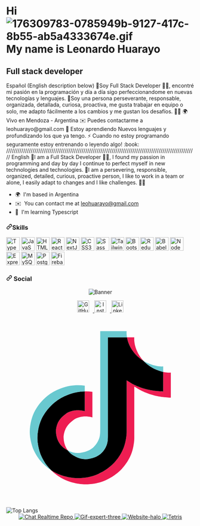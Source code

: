 <head>
  <script src="https://kit.fontawesome.com/yourcode.js" crossorigin="anonymous"></script>
</head>
<h1>Hi <img data-target="animated-image.replacedImage" alt="176309783-0785949b-9127-417c-8b55-ab5a4333674e.gif" class="AnimatedImagePlayer-animatedImage" src="https://user-images.githubusercontent.com/18350557/176309783-0785949b-9127-417c-8b55-ab5a4333674e.gif" style="display: block; opacity: 1;"> My name is Leonardo Huarayo</h1>
<h2>Full stack developer</h2>
<p>
Español (English description below) 🌟Soy Full Stack Developer 👩‍💻, encontré mi pasión en la programación y día a día sigo perfeccionandome en nuevas tecnologías y lenguajes. 🌟Soy una persona perseverante, responsable, organizada, detallada, curiosa, proactiva, me gusta trabajar en equipo o solo, me adapto fácilmente a los cambios y me gustan los desafíos. 🧡🚀 🌍 Vivo en Mendoza - Argentina ✉️ Puedes contactarme a leohuarayo@gmail.com 🧠 Estoy aprendiendo Nuevos lenguajes y profundizando los que ya tengo. ⚡ Cuando no estoy programando seguramente estoy entrenando o leyendo algo! :book: ///////////////////////////////////////////////////////////////////////////////////////////////////// English 🌟I am a Full Stack Developer 👩‍💻, I found my passion in programming and day by day I continue to perfect myself in new technologies and technologies. 🌟I am a persevering, responsible, organized, detailed, curious, proactive person, I like to work in a team or alone, I easily adapt to changes and I like challenges. 🧡🚀
</p>

<ul dir="auto">
<li><g-emoji class="g-emoji" alias="earth_africa" fallback-src="https://github.githubassets.com/images/icons/emoji/unicode/1f30d.png">🌍</g-emoji>&nbsp; I'm based in Argentina</li>
<li><g-emoji class="g-emoji" alias="envelope" fallback-src="https://github.githubassets.com/images/icons/emoji/unicode/2709.png">✉️</g-emoji>&nbsp; You can contact me at <a href="mailto:martinfernandez1902@gmail.com">leohuarayo@gmail.com</a></li>
<li><g-emoji class="g-emoji" alias="brain" fallback-src="https://github.githubassets.com/images/icons/emoji/unicode/1f9e0.png">🧠</g-emoji>&nbsp; I'm learning Typescript</li>
</ul>

<h3 dir="auto"><a id="user-content-skills" class="anchor" aria-hidden="true" href="#skills"><svg class="octicon octicon-link" viewBox="0 0 16 16" version="1.1" width="16" height="16" aria-hidden="true"><path d="m7.775 3.275 1.25-1.25a3.5 3.5 0 1 1 4.95 4.95l-2.5 2.5a3.5 3.5 0 0 1-4.95 0 .751.751 0 0 1 .018-1.042.751.751 0 0 1 1.042-.018 1.998 1.998 0 0 0 2.83 0l2.5-2.5a2.002 2.002 0 0 0-2.83-2.83l-1.25 1.25a.751.751 0 0 1-1.042-.018.751.751 0 0 1-.018-1.042Zm-4.69 9.64a1.998 1.998 0 0 0 2.83 0l1.25-1.25a.751.751 0 0 1 1.042.018.751.751 0 0 1 .018 1.042l-1.25 1.25a3.5 3.5 0 1 1-4.95-4.95l2.5-2.5a3.5 3.5 0 0 1 4.95 0 .751.751 0 0 1-.018 1.042.751.751 0 0 1-1.042.018 1.998 1.998 0 0 0-2.83 0l-2.5 2.5a1.998 1.998 0 0 0 0 2.83Z"></path></svg></a>Skills
</h3>
<p>
  <a href="https://www.typescriptlang.org/" rel="nofollow"><img src="https://raw.githubusercontent.com/danielcranney/readme-generator/main/public/icons/skills/typescript-colored.svg" width="36" height="36" alt="TypeScript" style="max-width: 100%;"></a>
  <a href="https://developer.mozilla.org/en-US/docs/Web/JavaScript" rel="nofollow"><img src="https://raw.githubusercontent.com/danielcranney/readme-generator/main/public/icons/skills/javascript-colored.svg" width="36" height="36" alt="JavaScript" style="max-width: 100%;"></a>
  <a href="https://developer.mozilla.org/en-US/docs/Glossary/HTML5" rel="nofollow"><img src="https://raw.githubusercontent.com/danielcranney/readme-generator/main/public/icons/skills/html5-colored.svg" width="36" height="36" alt="HTML5" style="max-width: 100%;"></a>
  <a href="https://reactjs.org/" rel="nofollow"><img src="https://raw.githubusercontent.com/danielcranney/readme-generator/main/public/icons/skills/react-colored.svg" width="36" height="36" alt="React" style="max-width: 100%;"></a>
  <a href="https://nextjs.org/docs" rel="nofollow"><img src="https://raw.githubusercontent.com/danielcranney/readme-generator/main/public/icons/skills/nextjs-colored.svg" width="36" height="36" alt="NextJs" style="max-width: 100%;"></a>
  <a href="https://www.w3.org/TR/CSS/#css" rel="nofollow"><img src="https://raw.githubusercontent.com/danielcranney/readme-generator/main/public/icons/skills/css3-colored.svg" width="36" height="36" alt="CSS3" style="max-width: 100%;"></a>
  <a href="https://sass-lang.com/" rel="nofollow"><img src="https://raw.githubusercontent.com/danielcranney/readme-generator/main/public/icons/skills/sass-colored.svg" width="36" height="36" alt="Sass" style="max-width: 100%;"></a>
  <a href="https://tailwindcss.com/" rel="nofollow"><img src="https://raw.githubusercontent.com/danielcranney/readme-generator/main/public/icons/skills/tailwindcss-colored.svg" width="36" height="36" alt="TailwindCSS" style="max-width: 100%;"></a>
  <a href="https://getbootstrap.com/" rel="nofollow"><img src="https://raw.githubusercontent.com/danielcranney/readme-generator/main/public/icons/skills/bootstrap-colored.svg" width="36" height="36" alt="Bootstrap" style="max-width: 100%;"></a>
  <a href="https://redux.js.org/" rel="nofollow"><img src="https://raw.githubusercontent.com/danielcranney/readme-generator/main/public/icons/skills/redux-colored.svg" width="36" height="36" alt="Redux" style="max-width: 100%;"></a>
  <a href="https://babeljs.io/" rel="nofollow"><img src="https://raw.githubusercontent.com/danielcranney/readme-generator/main/public/icons/skills/babel-colored.svg" width="36" height="36" alt="Babel" style="max-width: 100%;"></a>
  <a href="https://nodejs.org/en/" rel="nofollow"><img src="https://raw.githubusercontent.com/danielcranney/readme-generator/main/public/icons/skills/nodejs-colored.svg" width="36" height="36" alt="NodeJS" style="max-width: 100%;"></a>
  <a href="https://expressjs.com/" rel="nofollow"><img src="https://raw.githubusercontent.com/danielcranney/readme-generator/main/public/icons/skills/express-colored.svg" width="36" height="36" alt="Express" style="max-width: 100%;"></a>
  <a href="https://www.mysql.com/" rel="nofollow"><img src="https://raw.githubusercontent.com/danielcranney/readme-generator/main/public/icons/skills/mysql-colored.svg" width="36" height="36" alt="MySQL" style="max-width: 100%;"></a>
  <a href="https://www.postgresql.org/" rel="nofollow"><img src="https://raw.githubusercontent.com/danielcranney/readme-generator/main/public/icons/skills/postgresql-colored.svg" width="36" height="36" alt="PostgreSQL" style="max-width: 100%;"></a>
  <a href="https://firebase.google.com/" rel="nofollow"><img src="https://raw.githubusercontent.com/danielcranney/readme-generator/main/public/icons/skills/firebase-colored.svg" width="36" height="36" alt="Firebase" style="max-width: 100%;"></a>
</p>

<h3 dir="auto"><a id="user-content-skills" class="anchor" aria-hidden="true" href="#skills"><svg class="octicon octicon-link" viewBox="0 0 16 16" version="1.1" width="16" height="16" aria-hidden="true"><path d="m7.775 3.275 1.25-1.25a3.5 3.5 0 1 1 4.95 4.95l-2.5 2.5a3.5 3.5 0 0 1-4.95 0 .751.751 0 0 1 .018-1.042.751.751 0 0 1 1.042-.018 1.998 1.998 0 0 0 2.83 0l2.5-2.5a2.002 2.002 0 0 0-2.83-2.83l-1.25 1.25a.751.751 0 0 1-1.042-.018.751.751 0 0 1-.018-1.042Zm-4.69 9.64a1.998 1.998 0 0 0 2.83 0l1.25-1.25a.751.751 0 0 1 1.042.018.751.751 0 0 1 .018 1.042l-1.25 1.25a3.5 3.5 0 1 1-4.95-4.95l2.5-2.5a3.5 3.5 0 0 1 4.95 0 .751.751 0 0 1-.018 1.042.751.751 0 0 1-1.042.018 1.998 1.998 0 0 0-2.83 0l-2.5 2.5a1.998 1.998 0 0 0 0 2.83Z"></path></svg></a>
  Social
</h3>
<!-- Banner Principal -->
<p align="center">
  <img src="https://png.pngtree.com/thumb_back/fw800/background/20220522/pngtree-programming-and-coding-banner-working-image_1375029.jpg" alt="Banner" style="max-width: 100%;">
</p>

<!-- Sección de Redes Sociales -->
<p align="center">
  <a href="https://github.com/huarayo" target="_blank">
    <img src="https://raw.githubusercontent.com/danielcranney/readme-generator/main/public/icons/socials/github.svg" width="32" height="32" style="margin-right: 10px;" alt="GitHub">
  </a>
  <a href="https://www.instagram.com/leohuarayo/" target="_blank" rel="nofollow">
    <img src="https://raw.githubusercontent.com/danielcranney/readme-generator/main/public/icons/socials/instagram.svg" width="32" height="32" style="margin-right: 10px;" alt="Instagram">
  </a>
  <a href="https://www.linkedin.com/in/huarayo-leonardo-08601525b/" target="_blank" rel="nofollow">
    <img src="https://raw.githubusercontent.com/danielcranney/readme-generator/main/public/icons/socials/linkedin.svg" width="32" height="32" alt="LinkedIn">
  </a>
  <a href="https://www.tiktok.com/@soyleo.arg.men" target="_blank" rel="nofollow">
    <i class="fab fa-tiktok" style="font-size: 32px;"></i>
    <svg viewBox="0 0 32 32" fill="none" xmlns="http://www.w3.org/2000/svg" stroke="#000000" stroke-width="0.00032"><g id="SVGRepo_bgCarrier" stroke-width="0"></g><g id="SVGRepo_tracerCarrier" stroke-linecap="round" stroke-linejoin="round"></g><g id="SVGRepo_iconCarrier"> <path d="M8.45095 19.7926C8.60723 18.4987 9.1379 17.7743 10.1379 17.0317C11.5688 16.0259 13.3561 16.5948 13.3561 16.5948V13.2197C13.7907 13.2085 14.2254 13.2343 14.6551 13.2966V17.6401C14.6551 17.6401 12.8683 17.0712 11.4375 18.0775C10.438 18.8196 9.90623 19.5446 9.7505 20.8385C9.74562 21.5411 9.87747 22.4595 10.4847 23.2536C10.3345 23.1766 10.1815 23.0889 10.0256 22.9905C8.68807 22.0923 8.44444 20.7449 8.45095 19.7926ZM22.0352 6.97898C21.0509 5.90039 20.6786 4.81139 20.5441 4.04639H21.7823C21.7823 4.04639 21.5354 6.05224 23.3347 8.02482L23.3597 8.05134C22.8747 7.7463 22.43 7.38624 22.0352 6.97898ZM28 10.0369V14.293C28 14.293 26.42 14.2312 25.2507 13.9337C23.6179 13.5176 22.5685 12.8795 22.5685 12.8795C22.5685 12.8795 21.8436 12.4245 21.785 12.3928V21.1817C21.785 21.6711 21.651 22.8932 21.2424 23.9125C20.709 25.246 19.8859 26.1212 19.7345 26.3001C19.7345 26.3001 18.7334 27.4832 16.9672 28.28C15.3752 28.9987 13.9774 28.9805 13.5596 28.9987C13.5596 28.9987 11.1434 29.0944 8.96915 27.6814C8.49898 27.3699 8.06011 27.0172 7.6582 26.6277L7.66906 26.6355C9.84383 28.0485 12.2595 27.9528 12.2595 27.9528C12.6779 27.9346 14.0756 27.9528 15.6671 27.2341C17.4317 26.4374 18.4344 25.2543 18.4344 25.2543C18.5842 25.0754 19.4111 24.2001 19.9423 22.8662C20.3498 21.8474 20.4849 20.6247 20.4849 20.1354V11.3475C20.5435 11.3797 21.2679 11.8347 21.2679 11.8347C21.2679 11.8347 22.3179 12.4734 23.9506 12.8889C25.1204 13.1864 26.7 13.2483 26.7 13.2483V9.91314C27.2404 10.0343 27.7011 10.0671 28 10.0369Z" fill="#EE1D52"></path> <path d="M26.7009 9.91314V13.2472C26.7009 13.2472 25.1213 13.1853 23.9515 12.8879C22.3188 12.4718 21.2688 11.8337 21.2688 11.8337C21.2688 11.8337 20.5444 11.3787 20.4858 11.3464V20.1364C20.4858 20.6258 20.3518 21.8484 19.9432 22.8672C19.4098 24.2012 18.5867 25.0764 18.4353 25.2553C18.4353 25.2553 17.4337 26.4384 15.668 27.2352C14.0765 27.9539 12.6788 27.9357 12.2604 27.9539C12.2604 27.9539 9.84473 28.0496 7.66995 26.6366L7.6591 26.6288C7.42949 26.4064 7.21336 26.1717 7.01177 25.9257C6.31777 25.0795 5.89237 24.0789 5.78547 23.7934C5.78529 23.7922 5.78529 23.791 5.78547 23.7898C5.61347 23.2937 5.25209 22.1022 5.30147 20.9482C5.38883 18.9122 6.10507 17.6625 6.29444 17.3494C6.79597 16.4957 7.44828 15.7318 8.22233 15.0919C8.90538 14.5396 9.6796 14.1002 10.5132 13.7917C11.4144 13.4295 12.3794 13.2353 13.3565 13.2197V16.5948C13.3565 16.5948 11.5691 16.028 10.1388 17.0317C9.13879 17.7743 8.60812 18.4987 8.45185 19.7926C8.44534 20.7449 8.68897 22.0923 10.0254 22.991C10.1813 23.0898 10.3343 23.1775 10.4845 23.2541C10.7179 23.5576 11.0021 23.8221 11.3255 24.0368C12.631 24.8632 13.7249 24.9209 15.1238 24.3842C16.0565 24.0254 16.7586 23.2167 17.0842 22.3206C17.2888 21.7611 17.2861 21.1978 17.2861 20.6154V4.04639H20.5417C20.6763 4.81139 21.0485 5.90039 22.0328 6.97898C22.4276 7.38624 22.8724 7.7463 23.3573 8.05134C23.5006 8.19955 24.2331 8.93231 25.1734 9.38216C25.6596 9.61469 26.1722 9.79285 26.7009 9.91314Z" fill="#000000"></path> <path d="M4.48926 22.7568V22.7594L4.57004 22.9784C4.56076 22.9529 4.53074 22.8754 4.48926 22.7568Z" fill="#69C9D0"></path> <path d="M10.5128 13.7916C9.67919 14.1002 8.90498 14.5396 8.22192 15.0918C7.44763 15.7332 6.79548 16.4987 6.29458 17.354C6.10521 17.6661 5.38897 18.9168 5.30161 20.9528C5.25223 22.1068 5.61361 23.2983 5.78561 23.7944C5.78543 23.7956 5.78543 23.7968 5.78561 23.798C5.89413 24.081 6.31791 25.0815 7.01191 25.9303C7.2135 26.1763 7.42963 26.4111 7.65924 26.6334C6.92357 26.1457 6.26746 25.5562 5.71236 24.8839C5.02433 24.0451 4.60001 23.0549 4.48932 22.7626C4.48919 22.7605 4.48919 22.7584 4.48932 22.7564V22.7527C4.31677 22.2571 3.95431 21.0651 4.00477 19.9096C4.09213 17.8736 4.80838 16.6239 4.99775 16.3108C5.4985 15.4553 6.15067 14.6898 6.92509 14.0486C7.608 13.4961 8.38225 13.0567 9.21598 12.7484C9.73602 12.5416 10.2778 12.3891 10.8319 12.2934C11.6669 12.1537 12.5198 12.1415 13.3588 12.2575V13.2196C12.3808 13.2349 11.4148 13.4291 10.5128 13.7916Z" fill="#69C9D0"></path> <path d="M20.5438 4.04635H17.2881V20.6159C17.2881 21.1983 17.2881 21.76 17.0863 22.3211C16.7575 23.2167 16.058 24.0253 15.1258 24.3842C13.7265 24.923 12.6326 24.8632 11.3276 24.0368C11.0036 23.823 10.7187 23.5594 10.4844 23.2567C11.5962 23.8251 12.5913 23.8152 13.8241 23.341C14.7558 22.9821 15.4563 22.1734 15.784 21.2774C15.9891 20.7178 15.9864 20.1546 15.9864 19.5726V3H20.4819C20.4819 3 20.4315 3.41188 20.5438 4.04635ZM26.7002 8.99104V9.9131C26.1725 9.79263 25.6609 9.61447 25.1755 9.38213C24.2352 8.93228 23.5026 8.19952 23.3594 8.0513C23.5256 8.1559 23.6981 8.25106 23.8759 8.33629C25.0192 8.88339 26.1451 9.04669 26.7002 8.99104Z" fill="#69C9D0"></path> </g></svg>
  </a>
  </a>
</p>

<!-- Estadísticas de GitHub -->
<img src="https://github-readme-stats.vercel.app/api/top-langs/?username=huarayo&theme=dark&layout=compact" alt="Top Langs" style="max-width: 45%;">
<div align="center">
  <a href="https://github.com/Huarayo/chat-realtime" target="_blank">
    <img src="https://github-readme-stats.vercel.app/api/pin/?username=huarayo&repo=chat-realtime&theme=dark" alt="Chat Realtime Repo" style="max-width: 45%;">
  </a>  
  <a href="https://react-gif-expert-three.vercel.app/" target="_blank">
    <img src="https://github-readme-stats.vercel.app/api/pin/?username=huarayo&repo=react-gif-expert&theme=dark" alt="Gif-expert-three" style="max-width: 45%;">
  </a>
  <a href="https://website-halo.vercel.app/" target="_blank">
    <img src="https://github-readme-stats.vercel.app/api/pin/?username=huarayo&repo=website-halo&theme=dark" alt="Website-halo" style="max-width: 45%;">
  </a>
  <a href="https://tetris-huarayo.vercel.app/" target="_blank">
    <img src="https://github-readme-stats.vercel.app/api/pin/?username=huarayo&repo=Tetris&theme=dark" alt="Tetris" style="max-width: 45%;">
  </a>
</div>


